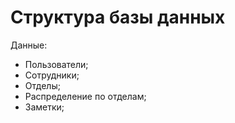 # Структура базы данных

Данные:

- Пользователи;
- Сотрудники;
- Отделы;
- Распределение по отделам;
- Заметки;

